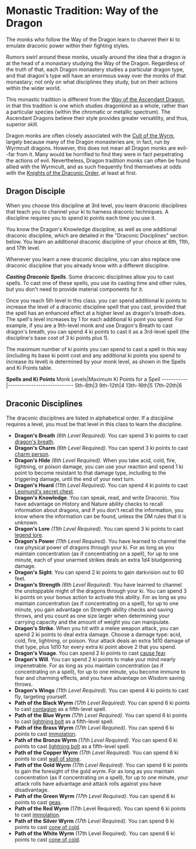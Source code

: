 # Monastic Tradition: Way of the Dragon
The monks who follow the Way of the Dragon learn to channel their ki to emulate draconic power within their fighting styles.

Rumors swirl around these monks, usually around the idea that a dragon is at the head of a monastary studying the Way of the Dragon. Regardless of the truth of that, each Dragon monastery studies a particular dragon type, and that dragon's type will have an enormous sway over the monks of that monastary; not only on what disciplines they study, but on their actions within the wider world.

This monastic tradition is different from the [Way of the Ascendant Dragon](AscendantDragon.md), in that this tradition is one which studies dragonkind as a whole, rather than a particular species (within the chromatic or metallic spectrum). The Ascendant Dragons believe their style provides greater versatility, and thus, superior skill.

Dragon monks are often closely associated with the [Cult of the Wyrm](/Organizations/CultOfTheWyrm.md), largely because many of the Dragon monasteries are, in fact, run by Wyrmcult dragons. However, this does not mean all Dragon monks are evil--far from it. Many would be horrified to find they were in fact perpetrating the actions of evil. Nevertheless, Dragon tradition monks can often be found allied with the Wyrmcult, and as such frequently find themselves at odds with the [Knights of the Draconic Order](/Organizations/DraconicOrder/DraconicOrder.md), at least at first.

## Dragon Disciple
When you choose this discipline at 3rd level, you learn draconic disciplines that teach you to channel your ki to harness draconic techniques. A discipline requires you to spend ki points each time you use it. 

You know the Dragon's Knowledge discipline, as well as one additional draconic discipline, which are detailed in the "Draconic Disciplines" section below. You learn an additional draconic discipline of your choice at 6th, 11th, and 17th level.

Whenever you learn a new draconic discipline, you can also replace one draconic discipline that you already know with a different discipline.

***Casting Draconic Spells***. Some draconic disciplines allow you to cast spells. To cast one of these spells, you use its casting time and other rules, but you don't need to provide material components for it.

Once you reach 5th level in this class. you can spend additional ki points to increase the level of a draconic discipline spell that you cast, provided that the spell has an enhanced effect at a higher level as dragon's breath does. The spell's level increases by 1 for each additional ki point you spend. For example, if you are a 9th-level monk and use Dragon's Breath to cast dragon's breath, you can spend 4 ki points to cast it as a 3rd-level spell (the discipline's base cost of 3 ki points plus 1).

The maximum number of ki points you can spend to cast a spell in this way (including its base ki point cost and any additional ki points you spend to increase its level) is determined by your monk level, as shown in the Spells and Ki Points table.

**Spells and Ki Points**
Monk Levels|Maximum Ki Points for a Spell
-----------|----------------------------
5th-8th|3
9th-12th|4
13th-16th|5
17th-20th|6

## Draconic Disciplines
The draconic disciplines are listed in alphabetical order. If a discipline requires a level, you must be that level in this class
to learn the discipline.

* **Dragon's Breath** *(6th Level Required)*. You can spend 3 ki points to cast [dragon's breath]().
* **Dragon's Charm** *(6th Level Required)*. You can spend 3 ki points to cast [charm person]().
* **Dragon's Hide** *(6th Level Required)*. When you take acid, cold, fire, lightning, or poison damage, you can use your reaction and spend 1 ki point to become resistant to that damage type, including to the triggering damage, until the end of your next turn.
* **Dragon's Hoard** *(11th Level Required)*. You can spend 4 ki points to cast [Leomund's secret chest]().
* **Dragon's Knowledge**. You can speak, read, and write Draconic. You have advantage on History and Nature ability checks to recall information about dragons, and if you don't recall the information, you know where the information can be found, unless the DM rules that it is unknown.
* **Dragon's Lore** *(11th Level Required)*. You can spend 3 ki points to cast [legend lore]().
* **Dragon's Power** *(11th Level Required)*. You have learned to channel the raw physical power of dragons through your ki. For as long as you maintain concentration (as if concentrating on a spell), for up to one minute, each of your unarmed strikes deals an extra 1d4 bludgeoning damage.
* **Dragon's Sight**. You can spend 2 ki points to gain darkvision out to 60 feet.
* **Dragon's Strength** *(6th Level Required)*. You have learned to channel the unstoppable might of the dragons through your ki. You can spend 3 ki points on your bonus action to activate this ability. For as long as you maintain concentration (as if concentrating on a spell), for up to one minute, you gain advantage on Strength ability checks and saving throws, and you count as one size larger when determining your carrying capacity and the amount of weight you can manipulate.
* **Dragon's Strike**. When you hit with a melee weapon attack, you can spend 2 ki points to deal extra damage. Choose a damage type: acid, cold, fire, lightning, or poison. Your attack deals an extra 1d10 damage of that type, plus 1d10 for every extra ki point above 2 that you spend.
* **Dragon's Visage**. You can spend 2 ki points to cast [cause fear]().
* **Dragon's Will**. You can spend 2 ki points to make your mind nearly impenetrable. For as long as you maintain concentration (as if concentrating on a spell), for up to one minute, you become immune to fear and charming effects, and you have advantage on Wisdom saving throws.
* **Dragon's Wings** *(11th Level Required)*. You can spend 4 ki points to cast fly, targeting yourself.
* **Path of the Black Wyrm** *(17th Level Required)*. You can spend 6 ki points to cast [contagion]() as a fifth-level spell.
* **Path of the Blue Wyrm** *(17th Level Required)*. You can spend 6 ki points to cast [lightning bolt]() as a fifth-level spell.
* **Path of the Brass Wyrm** *(17th Level Required)*. You can spend 6 ki points to cast [immolation]().
* **Path of the Bronze Wyrm** *(17th Level Required)*. You can spend 6 ki points to cast [lightning bolt]() as a fifth-level spell.
* **Path of the Copper Wyrm** *(17th Level Required)*. You can spend 6 ki points to cast [wall of stone]().
* **Path of the Gold Wyrm** *(17th Level Required)*. You can spend 6 ki points to gain the foresight of the gold wyrm. For as long as you maintain concentration (as if concentrating on a spell), for up to one minute, your attack rolls have advantage and attack rolls against you have disadvantage.
* **Path of the Green Wyrm** *(17th Level Required)*. You can spend 6 ki points to cast [geas]().
* **Path of the Red Wyrm** (17th Level Required). You can spend 6 ki points to cast [immolation]().
* **Path of the Silver Wyrm** *(17th Level Required)*. You can spend 6 ki points to cast [cone of cold]().
* **Path of the White Wyrm** (17th Level Required). You can spend 6 ki points to cast [cone of cold]().
